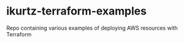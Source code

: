 # ikurtz-terraform-examples
Repo containing various examples of deploying AWS resources with Terraform
